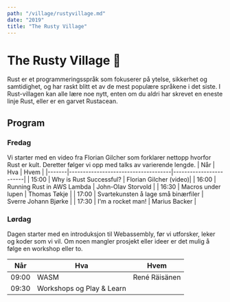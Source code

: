 ```yaml
---	
path: "/village/rustyvillage.md"	
date: "2019"	
title: "The Rusty Village"	
---
```

# The Rusty Village 🦀
Rust er et programmeringsspråk som fokuserer på ytelse, sikkerhet og samtidighet, og har raskt blitt et av de mest populære språkene i det siste. I Rust-villagen kan alle lære noe nytt, enten om du aldri har skrevet en eneste linje Rust, eller er en garvet Rustacean. 

## Program
### Fredag
Vi starter med en video fra Florian Gilcher som forklarer nettopp hvorfor Rust er kult. Deretter følger vi opp med talks av varierende lengde.
| Når   | Hva                                 | Hvem                   |
|-------|-------------------------------------|------------------------|
| 15:00 | Why is Rust Successful?             | Florian Gilcher (video)|
| 16:00 | Running Rust in AWS Lambda          | John-Olav Storvold     |
| 16:30 | Macros under lupen 				  | Thomas Tøkje           |
| 17:00 | Svartekunsten å lage små binærfiler | Sverre Johann Bjørke   |
| 17:30 | I'm a rocket man!                   | Marius Backer          |

### Lørdag

Dagen starter med en introduksjon til Webassembly, før vi utforsker, leker og koder som vi vil. Om noen mangler prosjekt eller ideer er det mulig å følge en workshop eller to.

| Når   | Hva                       | Hvem          |
|-------|---------------------------|---------------|
| 09:00 | WASM                      | René Räisänen |
| 09:30 | Workshops og Play & Learn |               |